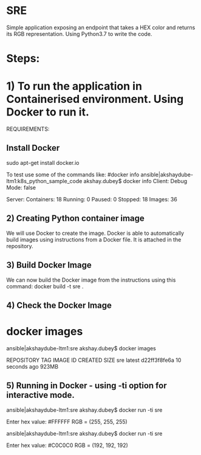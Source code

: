 # SRE
Simple application exposing an endpoint that takes a HEX color and returns its RGB representation. Using Python3.7 to write the code.

# Steps:

# 1) To run the application in Containerised environment. Using Docker to run it.

REQUIREMENTS:

## Install Docker
sudo apt-get install docker.io

To test use some of the commands like: 
#docker info
ansible|akshaydube-ltm1:k8s_python_sample_code akshay.dubey$ docker info
Client:
 Debug Mode: false

Server:
 Containers: 18
  Running: 0
  Paused: 0
  Stopped: 18
 Images: 36

## 2) Creating Python container image
We will use Docker to create the image. Docker is able to automatically build images using instructions from a Docker file.
It is attached in the repository.

## 3) Build Docker Image
We can now build the Docker image from the instructions using this command:
docker build -t sre .

## 4) Check the Docker Image
# docker images 
ansible|akshaydube-ltm1:sre akshay.dubey$ docker images


REPOSITORY               TAG                 IMAGE ID            CREATED             SIZE
sre                      latest              d22ff3f8fe6a        10 seconds ago      923MB

## 5) Running in Docker - using -ti option for interactive mode.
ansible|akshaydube-ltm1:sre akshay.dubey$ docker run -ti sre


Enter hex value: #FFFFFF
RGB = (255, 255, 255)

ansible|akshaydube-ltm1:sre akshay.dubey$ docker run -ti sre


Enter hex value: #C0C0C0
RGB = (192, 192, 192)

